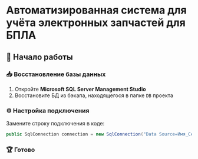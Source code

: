 # Автоматизированная система для учёта электронных запчастей для БПЛА

## 🚀 Начало работы

### 📥 Восстановление базы данных

1. Откройте **Microsoft SQL Server Management Studio**
2. Восстановите БД из бэкапа, находящегося в папке `DB` проекта

### ⚙️ Настройка подключения

Замените строку подключения в коде:

```csharp
public SqlConnection connection = new SqlConnection("Data Source=Имя_Сервера; Initial Catalog=Meteor; Integrated Security=True");
```

### 🏆 Готово
